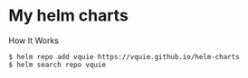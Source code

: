 # My helm charts

How It Works

```
$ helm repo add vquie https://vquie.github.io/helm-charts
$ helm search repo vquie
```